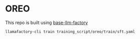 # OREO

This repo is built using [base-llm-factory](https://github.com/TokisakiKurumi2001/base-llm-factory)

```bash
llamafactory-cli train training_script/oreo/train/sft.yaml
```